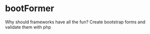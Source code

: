 bootFormer
==========

Why should frameworks have all the fun? Create bootstrap forms and validate them with php
